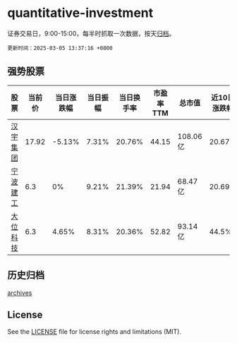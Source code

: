 # quantitative-investment

证券交易日，9:00-15:00，每半时抓取一次数据，按天[归档](archives)。

`更新时间：2025-03-05 13:37:16 +0800`

## 强势股票

|股票|当前价|当日涨跌幅|当日振幅|当日换手率|市盈率TTM|总市值|近10日涨跌幅|
|----|----|----|----|----|----|----|----|
|[汉宇集团](https://xueqiu.com/S/SZ300403)|17.92|-5.13%|7.31%|20.76%|44.15|108.06亿|20.67%|
|[宁波建工](https://xueqiu.com/S/SH601789)|6.3|0%|9.21%|21.39%|21.94|68.47亿|20.69%|
|[大位科技](https://xueqiu.com/S/SH600589)|6.3|4.65%|8.31%|20.36%|52.82|93.14亿|44.5%|

## 历史归档

[archives](archives)

## License

See the [LICENSE](LICENSE) file for license rights and limitations (MIT).